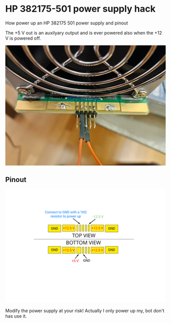 # HP 382175-501 power supply hack
How power up an HP 382175 501 power supply and pinout

The +5 V out is an auxilyary output and is ever powered also when the +12 V is powered off.

![HP 382175-501](https://raw.githubusercontent.com/bigjohnson/HP-382175-501-power-supply-hack/main/images/HP-382175-501_1.jpg)

## Pinout

![HP 382175-501](https://raw.githubusercontent.com/bigjohnson/HP-382175-501-power-supply-hack/main/images/hp-382175-501.svg)

Modify the power supply at your risk! Actually I only power up my, bot don't has use it.

